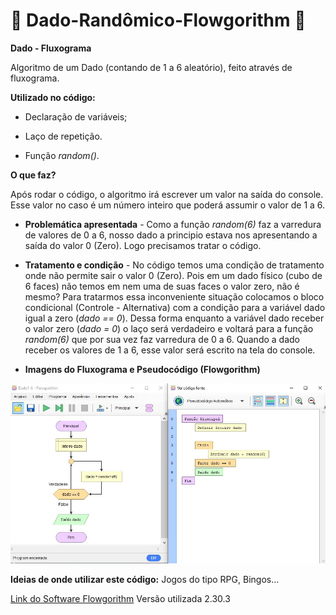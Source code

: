 # 🎲 Dado-Randômico-Flowgorithm 🎲
**Dado - Fluxograma**

Algoritmo de um Dado (contando de 1 a 6 aleatório), feito através de fluxograma. 

**Utilizado no código:** 

- Declaração de variáveis;  

- Laço de repetição. 
- Função *random()*. 

**O que faz?** 

Após rodar o código, o algoritmo irá escrever um valor na saída do console. 
Esse valor no caso é um número inteiro que poderá assumir o valor de 1 a 6.

- **Problemática apresentada** - Como a função *random(6)* faz a varredura de valores de 0 a 6, 
nosso dado a principio estava nos apresentando a saída do valor 0 (Zero). Logo precisamos 
tratar o código. 
- **Tratamento e condição** - No código temos uma condição de tratamento onde não permite sair o valor 0 (Zero).
  Pois em um dado físico (cubo de 6 faces) não temos em nem uma de suas faces o valor zero, não é mesmo? 
  Para tratarmos essa inconveniente situação colocamos o bloco condicional (Controle - Alternativa) com a 
  condição para a variável dado igual a zero (*dado == 0*). 
  Dessa forma enquanto a variável dado receber o valor zero (*dado = 0*) o laço será verdadeiro e voltará 
  para a função *random(6)* que por sua vez faz varredura de 0 a 6. Quando a dado receber os valores de 1 a 6, 
  esse valor será escrito na tela do console. 

- **Imagens do Fluxograma e Pseudocódigo (Flowgorithm)**

![Print00](https://github.com/KleberLuna/Dado-Rondomico-Flowgorithm/blob/main/Print00.JPG?raw=true)

**Ideias de onde utilizar este código:**
Jogos do tipo RPG, Bingos...

[Link do Software Flowgorithm](http://www.flowgorithm.org/download/index.html)
Versão utilizada 2.30.3
